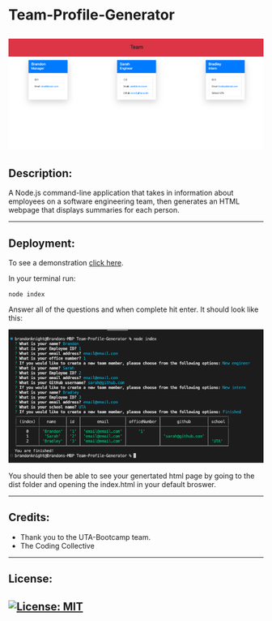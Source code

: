 # Team-Profile-Generator
![Pic1](Assets/Pic1.png)
---
## Description:
A Node.js command-line application that takes in information about employees on a software engineering team, then generates an HTML webpage that displays summaries for each person.

---
## Deployment:
To see a demonstration [click here](https://drive.google.com/file/d/1GNF8DgT_4YkdxnLua2_Fj14Sb-JnCryn/view).

In your terminal run:
```  
node index
```
Answer all of the questions and when complete hit enter.
It should look like this:

![Terminal](Assets/Terminal.png)

You should then be able to see your genertated html page by going to the dist folder and opening the index.html in your default broswer.

---
## Credits:
- Thank you to the UTA-Bootcamp team.
- The Coding Collective

---
## License:

[![License: MIT](https://img.shields.io/badge/License-MIT-yellow.svg)](https://opensource.org/licenses/MIT)
---